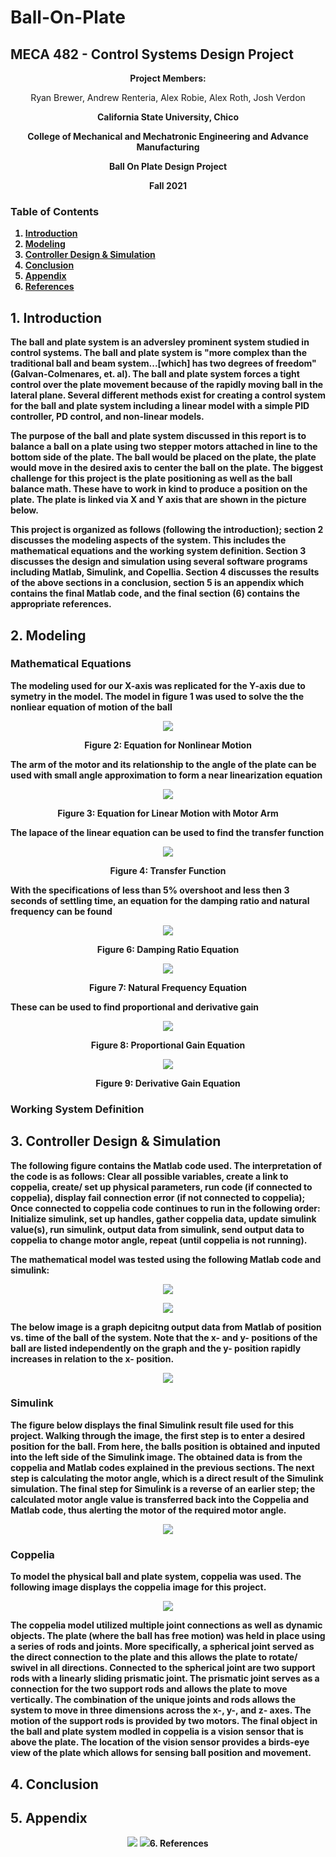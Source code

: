 # Ball-On-Plate
## MECA 482 - Control Systems Design Project

<p align="center"><b>Project Members: 
  </p>
<p align="center"></b> Ryan Brewer, Andrew Renteria, Alex Robie, Alex Roth, Josh Verdon
</p>
<p align="center"><b>California State University, Chico
  </p>
<p align="center"><b>College of Mechanical and Mechatronic Engineering and Advance Manufacturing
   </p>
<p align="center"><b>Ball On Plate Design Project
  </p>
<p align="center"><b> Fall 2021
   </p>
  
### Table of Contents
 1. [Introduction](#1-introduction)
 2. [Modeling](#2-modeling)
 3. [Controller Design & Simulation](#3-controller-design--simulation)
 4. [Conclusion](#4-conclusion)
 5. [Appendix](#5-appendix)
 6. [References](#6-references)
   
## 1. Introduction
The ball and plate system is an adversley prominent system studied in control systems. The ball and plate system is "more complex than the traditional ball and beam system...[which] has two degrees of freedom" (Galvan-Colmenares, et. al). The ball and plate system forces a tight control over the plate movement because of the rapidly moving ball in the lateral plane. Several different methods exist for creating a control system for the ball and plate system including a linear model with a simple PID controller, PD control, and non-linear models.    

The purpose of the ball and plate system discussed in this report is to balance a ball on a plate using two stepper motors attached in line to the bottom side of the plate. The ball would be placed on the plate, the plate would move in the desired axis to center the ball on the plate. The biggest challenge for this project is the plate positioning as well as the ball balance math. These have to work in kind to produce a position on the plate. The plate is linked via X and Y axis that are shown in the picture below.

This project is organized as follows (following the introduction); section 2 discusses the modeling aspects of the system. This includes the mathematical equations and the working system definition. Section 3 discusses the design and simulation using several software programs including Matlab, Simulink, and Copellia. Section 4 discusses the results of the above sections in a conclusion, section 5 is an appendix which contains the final Matlab code, and the final section (6) contains the appropriate references. 

## 2. Modeling
  ### Mathematical Equations
The modeling used for our X-axis was replicated for the Y-axis due to symetry in the model. The model in figure 1 was used to solve the the nonliear equation of motion of the ball
<p align="center">
<img src="Images/nonlinear.png">
<p align="center"><b>Figure 2: Equation for Nonlinear Motion 
 
  
The arm of the motor and its relationship to the angle of the plate can be used with small angle approximation to form a near linearization equation
<p align="center">
<img src="Images/LinearArm.png">
<p align="center"><b>Figure 3: Equation for Linear Motion with Motor Arm
  
The lapace of the linear equation can be used to find the transfer function 
<p align="center">
<img src="Images/TransferFunction.png">
<p align="center"><b>Figure 4: Transfer Function
  
With the specifications of less than 5% overshoot and less then 3 seconds of settling time, an equation for the damping ratio and natural frequency can be found
<p align="center">
<img src="Images/Zeta.png">
<p align="center"><b>Figure 6: Damping Ratio Equation 
  
<p align="center">
<img src="Images/NatrualFrequency.png">
<p align="center"><b>Figure 7: Natural Frequency Equation
  
These can be used to find proportional and derivative gain
<p align="center">
<img src="Images/ProportionalGain.png">
<p align="center"><b>Figure 8: Proportional Gain Equation
<p align="center">
<img src="Images/DerivativeGain.png">
<p align="center"><b>Figure 9: Derivative Gain Equation
  
### Working System Definition
  
  
## 3. Controller Design & Simulation
  
The following figure contains the Matlab code used. 
The interpretation of the code is as follows:
Clear all possible variables, create a link to coppelia, create/ set up physical parameters, run code (if connected to coppelia), display fail connection error (if not connected to coppelia);
Once connected to coppelia code continues to run in the following order:
Initialize simulink, set up handles, gather coppelia data, update simulink value(s), run simulink, output data from simulink, send output data to coppelia to change motor angle, repeat (until coppelia is not running).

The mathematical model was tested using the following Matlab code and simulink:
<p align="center">
  <img src="Images/Simulink Testing Code(1).png">
<p align="center">
  <img src="Images/Simulink Testing Code(2).png">

           
The below image is a graph depicitng output data from Matlab of position vs. time of the ball of the system. Note that the x- and y- positions of the ball are listed independently on the graph and the y- position rapidly increases in relation to the x- position.          
<p align="center">
  <img src="Images/Simulink Testing Graph.png">


### Simulink
  
The figure below displays the final Simulink result file used for this project. Walking through the image, the first step is to enter a desired position for the ball. From here, the balls position is obtained and inputed into the left side of the Simulink image. The obtained data is from the coppelia and Matlab codes explained in the previous sections. The next step is calculating the motor angle, which is a direct result of the Simulink simulation. The final step for Simulink is a reverse of an earlier step; the calculated motor angle value is transferred back into the Coppelia and Matlab code, thus alerting the motor of the required motor angle.
  
<p align="center">
  <img src="Images/Simulink Testing Diagram.png">
  
  
### Coppelia
  
To model the physical ball and plate system, coppelia was used. The following image displays the coppelia image for this project.

<p align="center">  
  <img src="Images/Ball and Plate Coppelia.png">

The coppelia model utilized multiple joint connections as well as dynamic objects. The plate (where the ball has free motion) was held in place using a series of rods and joints. More specifically, a spherical joint served as the direct connection to the plate and this allows the plate to rotate/ swivel in all directions. Connected to the spherical joint are two support rods with a linearly sliding prismatic joint. The prismatic joint serves as a connection for the two support rods and allows the plate to move vertically. The combination of the unique joints and rods allows the system to move in three dimensions across the x-, y-, and z- axes. The motion of the support rods is provided by two motors. The final object in the ball and plate system modled in coppelia is a vision sensor that is above the plate. The location of the vision sensor provides a birds-eye view of the plate which allows for sensing ball position and movement.

## 4. Conclusion

## 5. Appendix
  
<p align="center">
  <img src="Images/Final Matlab Simulation Code(1).png">
  <img src="Images/Final Matlab Simulation Code(2).png>"
       
## 6. References
